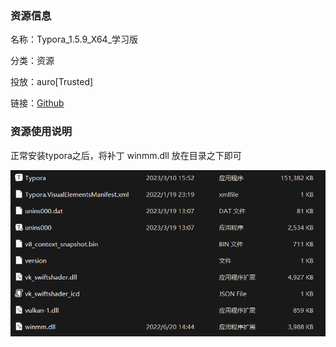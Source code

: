 ### 资源信息

名称：Typora_1.5.9_X64_学习版

分类：资源

投放：auro[Trusted]

链接：[Github](https://github.com/THSLP13/thslp13.github.io/releases/download/resourcePack/typora-x64-1.5.9.zip)

### 资源使用说明

正常安装typora之后，将补丁 winmm.dll 放在目录之下即可

![](.\img\Resource_Typora_1_5_9_learnVer_1.png)
